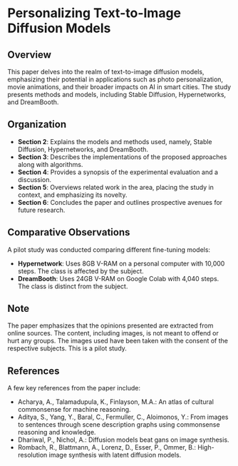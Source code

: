 # **Personalizing Text-to-Image Diffusion Models**

## **Overview**
This paper delves into the realm of text-to-image diffusion models, emphasizing their potential in applications such as photo personalization, movie animations, and their broader impacts on AI in smart cities. The study presents methods and models, including Stable Diffusion, Hypernetworks, and DreamBooth.

## **Organization**
- **Section 2**: Explains the models and methods used, namely, Stable Diffusion, Hypernetworks, and DreamBooth.
- **Section 3**: Describes the implementations of the proposed approaches along with algorithms.
- **Section 4**: Provides a synopsis of the experimental evaluation and a discussion.
- **Section 5**: Overviews related work in the area, placing the study in context, and emphasizing its novelty.
- **Section 6**: Concludes the paper and outlines prospective avenues for future research.

## **Comparative Observations**
A pilot study was conducted comparing different fine-tuning models:
- **Hypernetwork**: Uses 8GB V-RAM on a personal computer with 10,000 steps. The class is affected by the subject.
- **DreamBooth**: Uses 24GB V-RAM on Google Colab with 4,040 steps. The class is distinct from the subject.

## **Note**
The paper emphasizes that the opinions presented are extracted from online sources. The content, including images, is not meant to offend or hurt any groups. The images used have been taken with the consent of the respective subjects. This is a pilot study.

## **References**
A few key references from the paper include:
- Acharya, A., Talamadupula, K., Finlayson, M.A.: An atlas of cultural commonsense for machine reasoning.
- Aditya, S., Yang, Y., Baral, C., Fermuller, C., Aloimonos, Y.: From images to sentences through scene description graphs using commonsense reasoning and knowledge.
- Dhariwal, P., Nichol, A.: Diffusion models beat gans on image synthesis.
- Rombach, R., Blattmann, A., Lorenz, D., Esser, P., Ommer, B.: High-resolution image synthesis with latent diffusion models.
